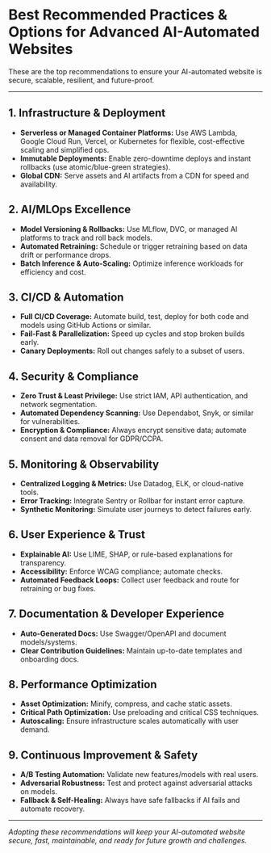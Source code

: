 # Best Recommended Practices & Options for Advanced AI-Automated Websites

These are the top recommendations to ensure your AI-automated website is secure, scalable, resilient, and future-proof.

---

## 1. Infrastructure & Deployment
- **Serverless or Managed Container Platforms:** Use AWS Lambda, Google Cloud Run, Vercel, or Kubernetes for flexible, cost-effective scaling and simplified ops.
- **Immutable Deployments:** Enable zero-downtime deploys and instant rollbacks (use atomic/blue-green strategies).
- **Global CDN:** Serve assets and AI artifacts from a CDN for speed and availability.

## 2. AI/MLOps Excellence
- **Model Versioning & Rollbacks:** Use MLflow, DVC, or managed AI platforms to track and roll back models.
- **Automated Retraining:** Schedule or trigger retraining based on data drift or performance drops.
- **Batch Inference & Auto-Scaling:** Optimize inference workloads for efficiency and cost.

## 3. CI/CD & Automation
- **Full CI/CD Coverage:** Automate build, test, deploy for both code and models using GitHub Actions or similar.
- **Fail-Fast & Parallelization:** Speed up cycles and stop broken builds early.
- **Canary Deployments:** Roll out changes safely to a subset of users.

## 4. Security & Compliance
- **Zero Trust & Least Privilege:** Use strict IAM, API authentication, and network segmentation.
- **Automated Dependency Scanning:** Use Dependabot, Snyk, or similar for vulnerabilities.
- **Encryption & Compliance:** Always encrypt sensitive data; automate consent and data removal for GDPR/CCPA.

## 5. Monitoring & Observability
- **Centralized Logging & Metrics:** Use Datadog, ELK, or cloud-native tools.
- **Error Tracking:** Integrate Sentry or Rollbar for instant error capture.
- **Synthetic Monitoring:** Simulate user journeys to detect failures early.

## 6. User Experience & Trust
- **Explainable AI:** Use LIME, SHAP, or rule-based explanations for transparency.
- **Accessibility:** Enforce WCAG compliance; automate checks.
- **Automated Feedback Loops:** Collect user feedback and route for retraining or bug fixes.

## 7. Documentation & Developer Experience
- **Auto-Generated Docs:** Use Swagger/OpenAPI and document models/systems.
- **Clear Contribution Guidelines:** Maintain up-to-date templates and onboarding docs.

## 8. Performance Optimization
- **Asset Optimization:** Minify, compress, and cache static assets.
- **Critical Path Optimization:** Use preloading and critical CSS techniques.
- **Autoscaling:** Ensure infrastructure scales automatically with user demand.

## 9. Continuous Improvement & Safety
- **A/B Testing Automation:** Validate new features/models with real users.
- **Adversarial Robustness:** Test and protect against adversarial attacks on models.
- **Fallback & Self-Healing:** Always have safe fallbacks if AI fails and automate recovery.

---

*Adopting these recommendations will keep your AI-automated website secure, fast, maintainable, and ready for future growth and challenges.*